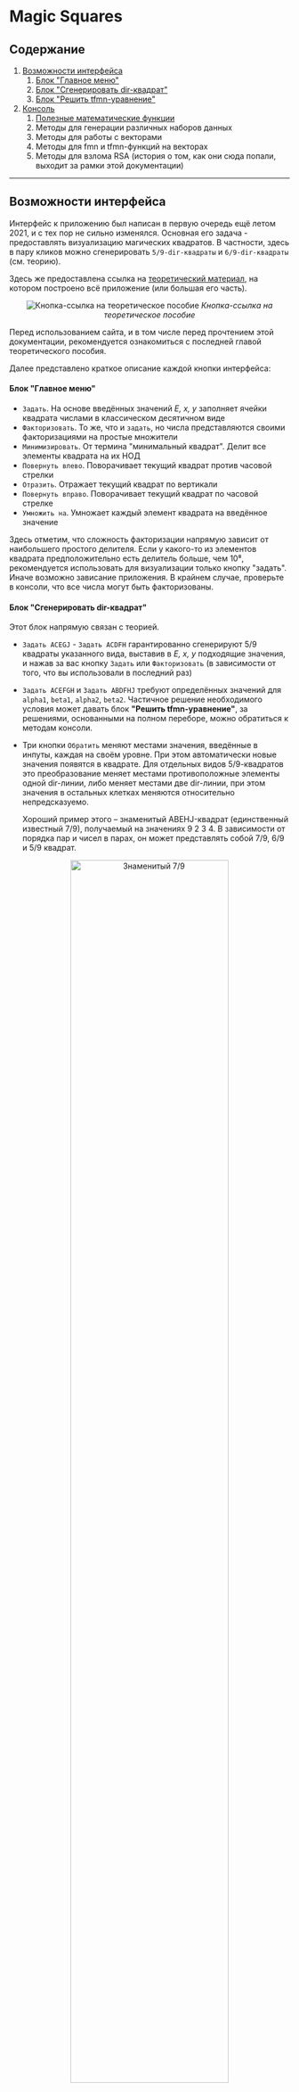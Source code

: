 # Magic Squares
## Содержание
1. [Возможности интерфейса](#interface)
   1. [Блок "Главное меню"](#main-menu)
   2. [Блок "Сгенерировать dir-квадрат"](#generate-dir-square)
   3. [Блок "Решить tfmn-уравнение"](#resolve-tfmn-equation)
2. [Консоль](#console)
    1. [Полезные математические функции](#useful-math)
    2. Методы для генерации различных наборов данных
    3. Методы для работы с векторами
    4. Методы для fmn и tfmn-функций на векторах
    5. Методы для взлома RSA (история о том, как они сюда попали, 
   выходит за рамки этой документации)

---

## Возможности интерфейса <span id = "interface"></span>
Интерфейс к приложению был написан в первую очередь ещё летом 2021, 
и с тех пор не сильно изменялся. Основная его задача - предоставлять 
визуализацию магических квадратов. В частности, здесь в пару кликов 
можно сгенерировать `5/9-dir-квадраты` и `6/9-dir-квадраты` (см. теорию).

Здесь же предоставлена ссылка на [теоретический материал](https://comgrid.ru/MagicSquare/MagicSquare.pdf), на котором построено всё приложение (или большая его часть).

<p style="width: 100%; text-align: center">
<img src="./readme/1.png" 
    alt="Кнопка-ссылка на теоретическое пособие"/>
<em>Кнопка-ссылка на теоретическое пособие</em>
</p>

Перед использованием сайта, и в том числе перед прочтением этой 
документации, рекомендуется ознакомиться с последней главой теоретического пособия.

Далее представлено краткое описание каждой кнопки интерфейса:

#### Блок "Главное меню" <span id = "main-menu"></span>
- `Задать`. На основе введённых значений *E, x, y* заполняет ячейки 
квадрата числами в классическом десятичном виде
- `Факторизовать`. То же, что и `задать`, но числа представляются 
своими факторизациями на простые множители
- `Минимизировать`. От термина "минимальный квадрат". Делит все элементы квадрата на их НОД
- `Повернуть влево`. Поворачивает текущий квадрат против часовой стрелки
- `Отразить`. Отражает текущий квадрат по вертикали
- `Повернуть вправо`. Поворачивает текущий квадрат по часовой стрелке
- `Умножить на`. Умножает каждый элемент квадрата на введённое значение

Здесь отметим, что сложность факторизации напрямую зависит от 
наибольшего простого делителя. Если у какого-то из элементов квадрата 
предположительно есть делитель больше, чем 10⁸, рекомендуется 
использовать для визуализации только кнопку "задать". Иначе возможно 
зависание приложения. В крайнем случае, проверьте в консоли, что все числа 
могут быть факторизованы.

#### Блок "Сгенерировать dir-квадрат" <span id = "generate-dir-square"></span>
Этот блок напрямую связан с теорией.

- `Задать ACEGJ` - `Задать ACDFH` гарантированно сгенерируют 5/9 квадраты 
указанного вида, выставив в *E, x, y* подходящие значения, и нажав за вас 
кнопку `Задать` или `Факторизовать` (в зависимости от того, что вы 
использовали в последний раз)

- `Задать ACEFGH` и `Задать ABDFHJ` требуют определённых значений для 
`alpha1`, `beta1`, `alpha2`, `beta2`. Частичное решение необходимого условия 
может давать блок **"Решить tfmn-уравнение"**, за решениями, основанными на 
полном переборе, можно обратиться к методам консоли.

- Три кнопки `Обратить` меняют местами значения, введённые в инпуты, 
каждая на своём уровне. При этом автоматически новые значения появятся в квадрате. 
Для отдельных видов 5/9-квадратов это преобразование меняет местами противоположные 
элементы одной dir-линии, либо меняет местами две dir-линии, при этом значения в 
остальных клетках меняются относительно непредсказуемо.

  Хороший пример этого – знаменитый ABEHJ-квадрат (единственный известный 7/9), 
получаемый на значениях 9 2 3 4. В зависимости от порядка пар и чисел в парах, 
он может представлять собой 7/9, 6/9 и 5/9 квадрат.

<p style="width: 100%; text-align: center">
<img width="75%" src="./readme/2.png" 
    alt="Знаменитый 7/9"/> <br>
<em>Знаменитый 7/9</em>
</p>

- `Зарандомить` устанавливает в каждый инпут рандомное значение не больше `maxRandom`, 
но вы никогда не получите пару не взаимно простых `alpha` и `beta`.

#### Блок "Решить tfmn-уравнение" <span id = "resolve-tfmn-equation"></span>
Этот блок призван генерировать 6/9 квадраты

Все решения – параметрические, и принимают на вход два параметра. 
Подробнее – в теории. Приложение лишь реализует эти решения.

`Зарандомить` и `Обратить` работают так же, как и в блоке выше.

---
## Консоль <span id = "interface"></span>
Несмотря на то, что изначально система создавалась для визуализации определённых видов квадратов, 
и в этой роли она действительно оказалась полезной, в последующем
при исследовании я столкнулся с необходимостью решать кодом несколько
более сложные задачи, визуализация которых, при этом, не так важна.

Для этого я не стал далеко ходить, и просто написал весь необходимый
код в том же проекте. JavaScript-код исполняется прямо в браузерной
консоли, все написанные методы к странице доступны для вызова. Мудрые
и другие люди скажут, что Python - тоже исполняемый язык, есть возможность 
также легко использовать методы для него. Однако так сложилось, что
весь код по текущей задаче, по крайней мере, от меня, написан на js.

Как его использовать? Для этого на странице приложения используйте комбинацию клавиш 
ctrl+shift+I (для браузера Google Chrome), либо кликните правой 
кнопкой мыши и выберите "инструменты разработчика". В открывшемся
меню выберите вкладку Console. Для примера, введите Factorization(147).

<p style="width: 100%; text-align: center">
<img src="./readme/3.png" 
    alt="Браузерная консоль"/>
<em>Браузерная консоль</em>
</p>

Надеюсь, однако, что человек, читающий это пособие, имеет базовые 
знания в программировании, а также способен самостоятельно решить
все возникающие технические трудности. Далее в этой документации
будет представлено лишь описание функций, реализованных для использования.

Встроенные функции js также не будут здесь рассмотрены.

К функциям, где сложность, потенциально, важна, она указывается примерно.
Не исключено, что я упустил в процессе оценки важную деталь или не учёл
сложность работы с `BigInt`.

#### Полезные математические функции <span id = "useful-math"></span>
- ```typescript
  Math.gcd(...args: number[] | BigInt[]): number | BigInt
Принимает любое количество параметров типа `number` или `BigInt`, 
возвращает их наибольший общий делитель.

НОД считается алгоритмом Евклида. В зависимости от типа данных,
сложность выражается либо _**O(log(n))**_, либо _**O(log²(n))**_ для 
двух параметров, где n - больший из них. Если параметров больше,
функция последовательно вызывает саму себя для текущего значения
НОД и следующего параметра. То есть по правилу, 
`gcd(a, b, c, d) = gcd(gcd(gcd(a, b), c), d)`

- ```typescript
  function factorization(n: number | BigInt): string
Принимает число, возвращает его факторизацию в виде строки

- ```typescript
  function findMinFactor(n: number | BigInt | string, lastFactor: number | BigInt | string): BigInt
Возвращает наименьший множитель числа _n_, больше, чем _lastFactor_. Приводит все входящие
значения к `BigInt`

Сложность алгоритма - **_O((p - lastFactor)log(n))_** для не простых _n_, 
**_O(sqrt(n)log(n))_** – для простых. _p_ – наименьший простой делитель _n_

- ```typescript
  function findMinFactorNotBigInt(n: number, lastFactor: number): number
Метод такой же, как `findMinFactor`, но работающий только с типом `number`

Сложность алгоритма - **_O((p - lastFactor))_** для не простых _n_,
**_O(sqrt(n))_** – для простых. _p_ – наименьший простой делитель _n_

- ```typescript
  function findMeanForTfmnMinFactor(n: number | BigInt | string, lastFactor: number | BigInt | string): BigInt
Работает так же, как и `findMinFactor`, но если не находит делителя _n_ меньше, чем _n^1/4_,
возвращает _n_

Сложность алгоритма - **_O((p - lastFactor))_** если p найдено,
**_O(n^1/4)_** – если нет. _p_ – наименьший простой делитель n

Примечание: несмотря на название, метод не может быть использован для расчёта tfmn-функции.
Существуют ситуации, когда n делится на квадрат, натурального и не имеет при этом простых
множителей меньше, чем _n^1/4_

- ```typescript
  function reduce(n: number | BigInt | string, k: number | BigInt | string): BigInt
Делит _n_ на _k_ до тех пор, пока _n_ делится на _k_. Приводит все входные 
параметры к `BigInt`

- ```typescript
  function getPowerIn(n: number | BigInt | string, k: number | BigInt | string): BigInt
Находит, сколько раз можно поделить _n_ на _k_. Приводит всё к `BigInt`

- ```typescript
  function makeSuperscript(n: number | string | BigInt): string
Приводит _n_ к `BigInt`, полученное число превращает в строку надстрочного текста
  
- ```typescript
   function fmn(a: number | BigInt, b: number | BigInt): number | BigInt
Считает значение _f(a,b)_ (см. теорию). Возвращает значение того же типа, 
что и введённые аргументы

- ```typescript
  function squareSumSquares(a: number | BigInt, b: number | BigInt): number | BigInt
Возвращает _(a² + b²)²_ того же типа, что и _a_ и _b_

- ```typescript
  function isSquare(n: number | string | BigInt): boolean
Проверяет, является ли _n_ полным квадратом. В процессе приводит его к `BigInt`. Сложность
_**O(log²(n))**_

- ```typescript
  function getPrimeDividers(n: number | string | BigInt): BigInt[]
Получает список простых делителей числа _n_. Сложность примерно _**O(sqrt(p)log(n))**_, 
где _p_ - наибольший простой делитель числа _n_

- ```typescript
  function getPrimeDividersNotBigint(n: number): number[]
Работает так же, как и `getPrimeDividers`, но только с типом `number`

- ```typescript
  function getFactorization(n: number | string | BigInt): BigInt[][]
Получает факторизацию числа _n_ в виде массива пар чисел: делитель-показатель.  
Сложность примерно _**O(sqrt(p)log(n))**_, где _p_ - наибольший простой делитель числа _n_

- ```typescript
  function getMeanForTfmnFactorization(n: number | string | BigInt): BigInt[][]
Работает так же, как и `getFactorization`, но во внутренней логике вызывает 
`findMeanForTfmnMinFactor` вместо `findMinFactor`

- ```typescript
  function getDividers(n: number | string | BigInt): BigInt[]
Получает список всех делителей числа _n_. Сложность примерно _**O(sqrt(n)log(n))**_

- ```typescript
  function abs(n: number | BigInt): number | BigInt
Вычисляет абсолютное значение числа _n_

- ```typescript
  function min(a: number | BigInt, b: number | BigInt): number | BigInt
Возвращает меньшее из _a_, _b_

- ```typescript
  function max(a: number | BigInt, b: number | BigInt): number | BigInt
Возвращает большее из _a_, _b_

- ```typescript
  function euler(n: number | string | BigInt): BigInt
Вычисляет функцию Эйлера для числа _n_. Использует в реализации `getPrimeDividers`,
сложность совпадает со сложностью этой функции

- ```typescript
  function eulerForTwoPrime(p: number | string | BigInt, q: number | string | BigInt): BigInt
Вычисляет функцию Эйлера для числа _pq_. На деле просто возвращает _(p - 1)(q - 1)_.
Сложность _**O(log(pq))**_

- ```typescript
  function eulerOfPrimary(p: number | string | BigInt): BigInt
Вычисляет функцию Эйлера для простого числа. На деле просто возвращает _p-1_

- ```typescript
  function searchRoot(n: number | string | BigInt, power: number | string | BigInt = 2): [boolean, BigInt]
Используя бинарный поиск, вычисляет корень из _n_ степени _power_. Если корень найден,
вернёт `[true, sqrt(n)]`, иначе – `[false, ceil(sqrt(n))]`. Сложность _**O(log²(n))**_

- ```typescript
  function powerByModal(base: BigInt, power: BigInt, number: BigInt): BigInt
Находит остаток от деления числа _number ^ power_ на _base_.
Имеет сложность _**O(log(n)log(p))**_, если _power_ неотрицательно,
_**O(log²(n)log(p))**_ если _power_ отрицательно (_n, p_ – сокращения от _number, power_).

Примечание: На самом деле, в функцию можно передать параметры типа `string` и `number`, они просто
будут приведены к `BigInt`

- ```typescript
  function getInverseByModal(base: BigInt, number: BigInt): BigInt
Вычисляет обратное к _number_ число по модулю _base_. Использует алгоритм Евклида,
приблизительная сложность O(log²(number))

Примечание: На самом деле, в функцию можно передать параметры типа `string` и `number`, они просто
будут приведены к `BigInt`

- ```typescript
  function chines(values: BigInt[], bases: BigInt[]): BigInt
Находит наименьшее решение системы сравнений по модулю. _values_ – остатки от деления
этого решения на _bases_. Сложность сложная. Лучше посмотрите реализацию в файле `math.js`.

- ```typescript
  function prod(array: BigInt[]): BigInt
Находит произведение всех элементов _array_.

- ```typescript
  function calculateContinuedFraction(numerator: BigInt, denominator: BigInt): BigInt[]
Возвращает дробь _numerator / denominator_ в виде цепной дроби. 
Примерная сложность _**O(log²(denominator))**_

Примечание: На самом деле, в функцию можно передать параметры типа `string` и `number`, они просто
будут приведены к `BigInt`

- ```typescript
  function getApproximationsForContinuedFraction(fraction: BigInt[]): Bigint[][]
Возвращает список пар числитель-знаменатель, аппроксимирующих цепную дробь _fraction_.
Пары отсортированы по точности аппроксимации, первая пара всегда _0/1_, последняя - 
исходная

- ```typescript
  function quadraticEquation(b: number | string | BigInt, c: number | string | BigInt): [BigInt, BigInt]
Решает квадратное уравнение `x² + bx + c = 0`. Если уравнение не имеет целочисленных
решений, возвращает приблизительные

- ```typescript
  function bezout(a: number | string | BigInt, b: number | string | BigInt): [x: BigInt, y: BigInt, gcd: BigInt]
Восстанавливает соотношение Безу для чисел _a, b_: `ax + by = gcd`. 
Использует алгоритм Евклида, имеет сложность _**O(log²(n))**_, где _n_ – большее из _a, b_.